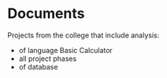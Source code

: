 # Documents

Projects from the college that include analysis:
- of language Basic Calculator
- all project phases
- of database
